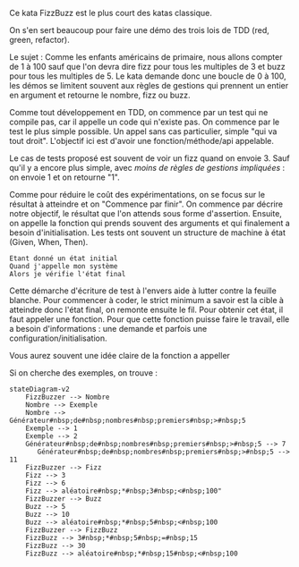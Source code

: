 Ce kata FizzBuzz est le plus court des katas classique.

On s'en sert beaucoup pour faire une démo des trois lois de TDD (red, green, refactor).

Le sujet : Comme les enfants américains de primaire, nous allons compter de 1 à 100 sauf que l'on devra dire fizz pour tous les multiples de 3 et buzz pour tous les multiples de 5.
Le kata demande donc une boucle de 0 à 100, les démos se limitent souvent aux règles de gestions qui prennent un entier en argument et retourne le nombre, fizz ou buzz.

Comme tout développement en TDD, on commence par un test qui ne compile pas, car il appelle un code qui n'existe pas.
On commence par le test le plus simple possible.
Un appel sans cas particulier, simple "qui va tout droit".
L'objectif ici est d'avoir une fonction/méthode/api appelable.

Le cas de tests proposé est souvent de voir un fizz quand on envoie 3.
Sauf qu'il y a encore plus simple, avec *moins de règles de gestions impliquées* : on envoie 1 et on retourne "1".

Comme pour réduire le coût des expérimentations, on se focus sur le résultat à atteindre et on "Commence par finir".
On commence par décrire notre objectif, le résultat que l'on attends sous forme d'assertion.
Ensuite, on appelle la fonction qui prends souvent des arguments et qui finalement a besoin d'initialisation.
Les tests ont souvent un structure de machine à état (Given, When, Then).
```
Etant donné un état initial
Quand j'appelle mon système
Alors je vérifie l'état final
```
Cette démarche d'écriture de test à l'envers aide à lutter contre la feuille blanche. 
Pour commencer à coder, le strict minimum a savoir est la cible à atteindre donc l'état final, on remonte ensuite le fil.
Pour obtenir cet état, il faut appeler une fonction.
Pour que cette fonction puisse faire le travail, elle a besoin d'informations : une demande et parfois une configuration/initialisation.

Vous aurez souvent une idée claire de la fonction a appeller 

Si on cherche des exemples, on trouve :
```mermaid
stateDiagram-v2
    FizzBuzzer --> Nombre
    Nombre --> Exemple
    Nombre --> Générateur#nbsp;de#nbsp;nombres#nbsp;premiers#nbsp;>#nbsp;5
    Exemple --> 1
    Exemple --> 2
	Générateur#nbsp;de#nbsp;nombres#nbsp;premiers#nbsp;>#nbsp;5 --> 7
	   Générateur#nbsp;de#nbsp;nombres#nbsp;premiers#nbsp;>#nbsp;5 --> 11
    FizzBuzzer --> Fizz
    Fizz --> 3
    Fizz --> 6
    Fizz --> aléatoire#nbsp;*#nbsp;3#nbsp;<#nbsp;100"
    FizzBuzzer --> Buzz
    Buzz --> 5
    Buzz --> 10
    Buzz --> aléatoire#nbsp;*#nbsp;5#nbsp;<#nbsp;100
    FizzBuzzer --> FizzBuzz
    FizzBuzz --> 3#nbsp;*#nbsp;5#nbsp;=#nbsp;15
    FizzBuzz --> 30
    FizzBuzz --> aléatoire#nbsp;*#nbsp;15#nbsp;<#nbsp;100
```



